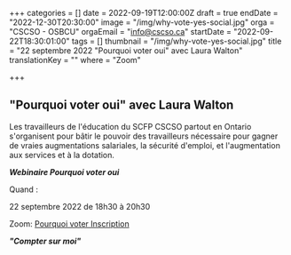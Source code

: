+++
categories = []
date = 2022-09-19T12:00:00Z
draft = true
endDate = "2022-12-30T20:30:00"
image = "/img/why-vote-yes-social.jpg"
orga = "CSCSO - OSBCU"
orgaEmail = "info@cscso.ca"
startDate = "2022-09-22T18:30:01:00"
tags = []
thumbnail = "/img/why-vote-yes-social.jpg"
title = "22 septembre 2022 \"Pourquoi voter oui\" avec Laura Walton"
translationKey = ""
where = "Zoom"

+++
## "Pourquoi voter oui" avec Laura Walton

Les travailleurs de l'éducation du SCFP CSCSO partout en Ontario s'organisent pour bâtir le pouvoir des travailleurs nécessaire pour gagner de vraies augmentations salariales, la sécurité d'emploi, et l'augmentation aux services et à la dotation.

**_Webinaire Pourquoi voter oui_**

Quand : 

22 septembre 2022 de 18h30 à 20h30

Zoom: [Pourquoi voter Inscription](https://us02web.zoom.us/webinar/register/WN_Eli2YaqCQHil8RFZFz7S9A)

**_"Compter sur moi"_**